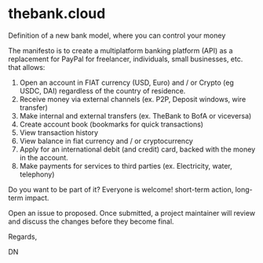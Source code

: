 # thebank.cloud

Definition of a new bank model, where you can control your money

The manifesto is to create a multiplatform banking platform (API) as a replacement for PayPal for freelancer, individuals, small businesses, etc. that allows:
 
1. Open an account in FIAT currency (USD, Euro) and / or Crypto (eg USDC, DAI) regardless of the country of residence.
2. Receive money via external channels (ex. P2P, Deposit windows, wire transfer)
3. Make internal and external transfers (ex. TheBank to BofA or viceversa)
4. Create account book (bookmarks for quick transactions)
5. View transaction history
6. View balance in fiat currency and / or cryptocurrency
7. Apply for an international debit (and credit) card, backed with the money in the account.
8. Make payments for services to third parties (ex. Electricity, water, telephony)

Do you want to be part of it? Everyone is welcome! short-term action, long-term impact. 

Open an issue to proposed. Once submitted, a project maintainer will review and discuss the changes before they become final.

Regards, 

DN
